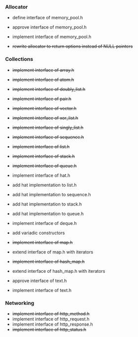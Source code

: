 ### Allocator

- define interface of memory_pool.h
- approve interface of memory_pool.h
- implement interface of memory_pool.h

- ~~rewrite allocator to return options instead of NULL pointers~~

### Collections 

- ~~implement interface of array.h~~
- ~~implement interface of atom.h~~
- ~~implement interface of doubly_list.h~~
- ~~implement interface of pair.h~~
- ~~implement interface of vector.h~~
- ~~implement interface of xor_list.h~~
- ~~implement interface of singly_list.h~~
- ~~implement interface of sequence.h~~
- ~~implement interface of list.h~~
- ~~implement interface of stack.h~~
- ~~implement interface of queue.h~~

- implement interface of hat.h
- add hat implementation to list.h
- add hat implementation to sequence.h
- add hat implementation to stack.h
- add hat implementation to queue.h
- implement interface of deque.h
- add variadic constructors

- ~~implement interface of map.h~~
- extend interface of map.h with iterators 
- ~~implement interface of hash_map.h~~
- extend interface of hash_map.h with iterators

- approve interface of text.h
- implement interface of text.h

### Networking

- ~~implement interface of http_method.h~~
- implement interface of http_request.h
- implement interface of http_response.h
- ~~implement interface of http_status.h~~
